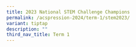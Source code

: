 ```yaml
---
title: 2023 National STEM Challenge Champions
permalink: /acspression-2024/term-1/stem2023/
variant: tiptap
description: ""
third_nav_title: Term 1
---
```

